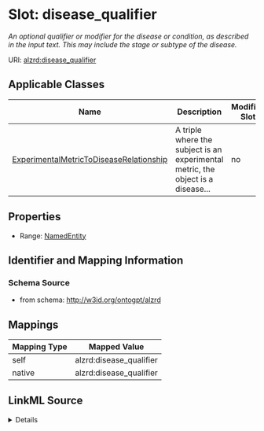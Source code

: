 

# Slot: disease_qualifier


_An optional qualifier or modifier for the disease or condition, as described in the input text. This may include the stage or subtype of the disease._



URI: [alzrd:disease_qualifier](http://w3id.org/ontogpt/alzrddisease_qualifier)



<!-- no inheritance hierarchy -->





## Applicable Classes

| Name | Description | Modifies Slot |
| --- | --- | --- |
| [ExperimentalMetricToDiseaseRelationship](ExperimentalMetricToDiseaseRelationship.md) | A triple where the subject is an experimental metric, the object is a disease... |  no  |







## Properties

* Range: [NamedEntity](NamedEntity.md)





## Identifier and Mapping Information







### Schema Source


* from schema: http://w3id.org/ontogpt/alzrd




## Mappings

| Mapping Type | Mapped Value |
| ---  | ---  |
| self | alzrd:disease_qualifier |
| native | alzrd:disease_qualifier |




## LinkML Source

<details>
```yaml
name: disease_qualifier
description: An optional qualifier or modifier for the disease or condition, as described
  in the input text. This may include the stage or subtype of the disease.
from_schema: http://w3id.org/ontogpt/alzrd
rank: 1000
alias: disease_qualifier
owner: ExperimentalMetricToDiseaseRelationship
domain_of:
- ExperimentalMetricToDiseaseRelationship
range: NamedEntity

```
</details>